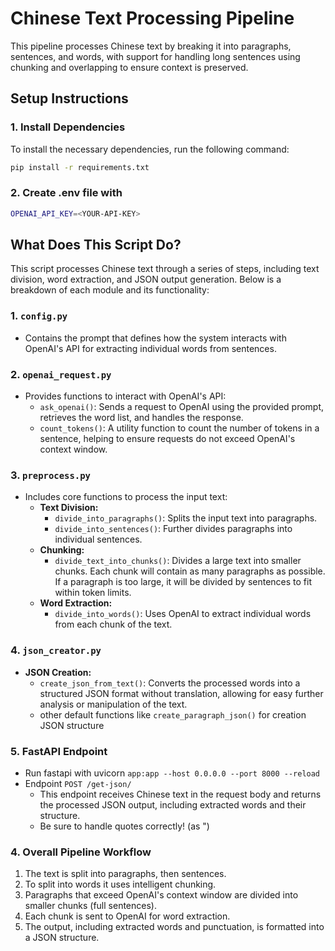 # Chinese Text Processing Pipeline

This pipeline processes Chinese text by breaking it into paragraphs, sentences, and words, with support for handling long sentences using chunking and overlapping to ensure context is preserved.

## Setup Instructions

### 1. Install Dependencies
To install the necessary dependencies, run the following command:
```bash
pip install -r requirements.txt
```

### 2. Create .env file with
```bash
OPENAI_API_KEY=<YOUR-API-KEY>
```

## What Does This Script Do?

This script processes Chinese text through a series of steps, including text division, word extraction, and JSON output generation. Below is a breakdown of each module and its functionality:

### 1. `config.py`
- Contains the prompt that defines how the system interacts with OpenAI's API for extracting individual words from sentences.

### 2. `openai_request.py`
- Provides functions to interact with OpenAI's API:
  - `ask_openai()`: Sends a request to OpenAI using the provided prompt, retrieves the word list, and handles the response.
  - `count_tokens()`: A utility function to count the number of tokens in a sentence, helping to ensure requests do not exceed OpenAI's context window.

### 3. `preprocess.py`
- Includes core functions to process the input text:
  - **Text Division:**
    - `divide_into_paragraphs()`: Splits the input text into paragraphs.
    - `divide_into_sentences()`: Further divides paragraphs into individual sentences.
  - **Chunking:**
    - `divide_text_into_chunks()`: Divides a large text into smaller chunks. Each chunk will contain as many paragraphs as possible.
    If a paragraph is too large, it will be divided by sentences to fit within token limits.
  - **Word Extraction:**
    - `divide_into_words()`: Uses OpenAI to extract individual words from each chunk of the text.

### 4. `json_creator.py`
  - **JSON Creation:**
    - `create_json_from_text()`: Converts the processed words into a structured JSON format without translation, allowing for easy further analysis or manipulation of the text.
    - other default functions like `create_paragraph_json()` for creation JSON structure

### 5.  FastAPI Endpoint
- Run fastapi with uvicorn `app:app --host 0.0.0.0 --port 8000 --reload`
- Endpoint `POST /get-json/`
  - This endpoint receives Chinese text in the request body and returns the processed JSON output, including extracted words and their structure.
  - Be sure to handle quotes correctly! (as \")

### 4. Overall Pipeline Workflow
1. The text is split into paragraphs, then sentences.
2. To split into words it uses intelligent chunking.
2. Paragraphs that exceed OpenAI's context window are divided into smaller chunks (full sentences).
3. Each chunk is sent to OpenAI for word extraction.
4. The output, including extracted words and punctuation, is formatted into a JSON structure.
